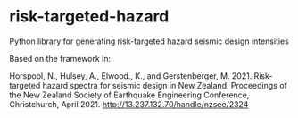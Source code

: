 # risk-targeted-hazard
Python library for generating risk-targeted hazard seismic design intensities

Based on the framework in:

Horspool, N., Hulsey, A., Elwood., K., and Gerstenberger, M. 2021. Risk-targeted hazard spectra for seismic design in New Zealand. Proceedings of the New Zealand Society of Earthquake Engineering Conference, Christchurch, April 2021. http://13.237.132.70/handle/nzsee/2324 
